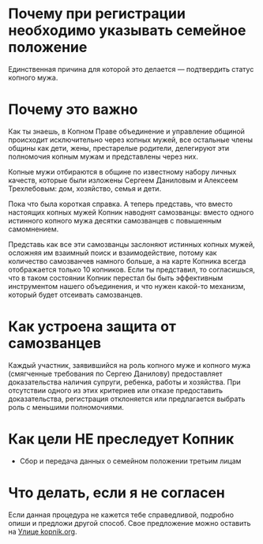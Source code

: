 # Почему при регистрации необходимо указывать семейное положение

Единственная причина для которой это делается — подтвердить статус копного мужа.

# Почему это важно

Как ты знаешь, в Копном Праве объединение и управление общиной происходит исключительно через копных мужей, все остальные члены общины как дети, жены, престарелые родители, делегируют эти полномочия копным мужам и представлены через них. 

Копные мужи отбираются в общине по известному набору личных качеств, которые были изложены Сергеем Даниловым и Алексеем Трехлебовым: дом, хозяйство, семья и дети.

Пока что была короткая справка. А теперь представь, что вместо настоящих копных мужей Копник наводнят самозванцы: вместо одного истинного копного мужа десятки самозванцев с повышенным самомнением.

Представь как все эти самозванцы заслоняют истинных копных мужей, осложняя им взаимный поиск и взаимодействие, потому как количество самозванчев намного больше, а на карте Копника всегда отображается только 10 копников. Если ты представил, то согласишься, что в таком состоянии Копник перестал бы быть эффективным инструментом нашего объединения, и что нужен какой-то механизм, который будет отсеивать самозванцев.


# Как устроена защита от самозванцев

Каждый участник, заявившийся на роль копного муже и копного мужа (смягченные требования по Сергею Данилову) предоставляет доказательства наличия супруги, ребенка, работы и хозяйства. При отсутствии одного из этих критериев или отказе предоставить доказательства, регистрация отклоняется или предлагается выбрать роль с меньшими полномочиями.

# Как цели НЕ преследует Копник

 - Сбор и передача данных о семейном положении третьим лицам

# Что делать, если я не согласен

Если данная процедура не кажется тебе справедливой, подробно опиши и предложи другой способ. Свое предложение можно оставить на [Улице kopnik.org](https://vk.me/join/gPg9/g6wjgknBe034BdDdOdcjvU1MtJKZ7o=).
